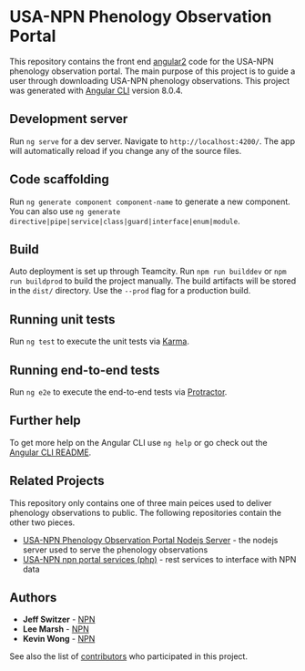 # USA-NPN Phenology Observation Portal

This repository contains the front end [angular2](https://angular.io/) code for the USA-NPN phenology observation portal. The main purpose of this project is to guide a user through downloading USA-NPN phenology observations. This project was generated with [Angular CLI](https://github.com/angular/angular-cli) version 8.0.4.

## Development server

Run `ng serve` for a dev server. Navigate to `http://localhost:4200/`. The app will automatically reload if you change any of the source files.

## Code scaffolding

Run `ng generate component component-name` to generate a new component. You can also use `ng generate directive|pipe|service|class|guard|interface|enum|module`.

## Build

Auto deployment is set up through Teamcity. Run `npm run builddev` or `npm run buildprod` to build the project manually. The build artifacts will be stored in the `dist/` directory. Use the `--prod` flag for a production build.

## Running unit tests

Run `ng test` to execute the unit tests via [Karma](https://karma-runner.github.io).

## Running end-to-end tests

Run `ng e2e` to execute the end-to-end tests via [Protractor](http://www.protractortest.org/).

## Further help

To get more help on the Angular CLI use `ng help` or go check out the [Angular CLI README](https://github.com/angular/angular-cli/blob/master/README.md).

## Related Projects

This repository only contains one of three main peices used to deliver phenology observations to public. The following repositories contain the other two pieces.

* [USA-NPN Phenology Observation Portal Nodejs Server](https://github.com/usa-npn/pop-service) - the nodejs server used to serve the phenology observations
* [USA-NPN npn portal services (php)](https://github.com/usa-npn/npn_portal) - rest services to interface with NPN data

## Authors

* **Jeff Switzer** - [NPN](https://github.com/usa-npn)
* **Lee Marsh** - [NPN](https://github.com/usa-npn)
* **Kevin Wong** - [NPN](https://github.com/usa-npn)

See also the list of [contributors](https://www.usanpn.org/about/staff) who participated in this project.
